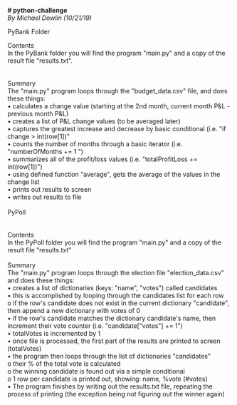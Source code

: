 <b># python-challenge</b><br/>
<i>By Michael Dowlin (10/21/19)</i><br/>

PyBank Folder<br/>
  
Contents<br/>
In the PyBank folder you will find the program "main.py" and a copy of the result file "results.txt".<br/>
<br/>  
Summary<br/>
The "main.py" program loops through the "budget_data.csv" file, and does these things:<br/>
•	calculates a change value (starting at the 2nd month, current month P&L - previous month P&L)<br/>
•	creates a list of P&L change values (to be averaged later)<br/>
•	captures the greatest increase and decrease by basic conditional (i.e. "if change > int(row[1])"<br/>
•	counts the number of months through a basic iterator (i.e. "numberOfMonths += 1 ")<br/>
•	summarizes all of the profit/loss values (i.e. "totalProfitLoss += int(row[1])")<br/>
•	using defined function "average", gets the average of the values in the change list<br/>
•	prints out results to screen<br/>
•	writes out results to file<br/>
<br/>
PyPoll<br/>
<br/>  
Contents<br/>
In the PyPoll folder you will find the program "main.py" and a copy of the result file "results.txt"<br/>
<br/>
Summary<br/>
The "main.py" program loops through the election file "election_data.csv" and does these things:<br/>
•	creates a list of dictionaries (keys: "name", "votes") called candidates<br/>
•	this is accomplished by looping through the candidates list for each row<br/>
  o	if the row's candidate does not exist in the current dictionary "candidate", then append a new dictionary with votes of 0<br/>
•	if the row's candidate matches the dictionary candidate's name, then increment their vote counter (i.e. "candidate["votes"] += 1")<br/>
•	totalVotes is incremented by 1<br/>
•	once file is processed, the first part of the results are printed to screen (totalVotes)<br/>
•	the program then loops through the list of dictionaries "candidates"<br/>
  o	their % of the total vote is calculated<br/>
  o	the winning candidate is found out via a simple conditional<br/>
  o	1 row per candidate is printed out, showing: name, %vote (#votes)<br/>
•	The program finishes by writing out the results.txt file, repeating the process of printing (the exception being not figuring out the winner again)

